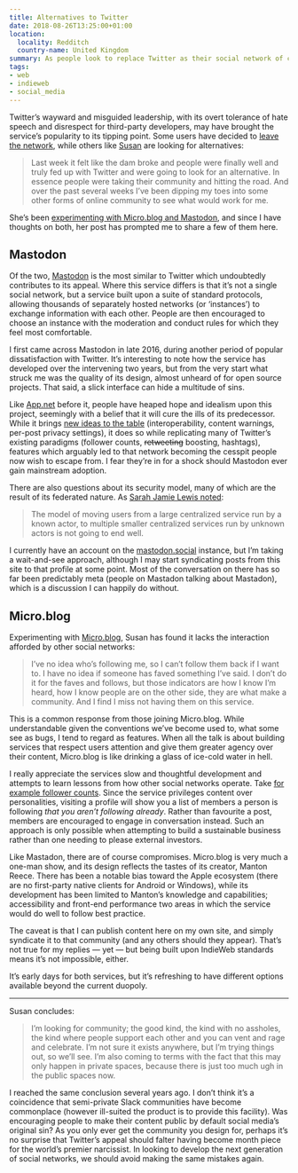 ```yaml
---
title: Alternatives to Twitter
date: 2018-08-26T13:25:00+01:00
location:
  locality: Redditch
  country-name: United Kingdom
summary: As people look to replace Twitter as their social network of choice, Mastadon and Micro.blog have emerged as early contenders.
tags:
- web
- indieweb
- social_media
---
```

Twitter’s wayward and misguided leadership, with its overt tolerance of hate speech and disrespect for third-party developers, may have brought the service’s popularity to its tipping point. Some users have decided to [leave the network][1], while others like [Susan][2] are looking for alternatives:

> Last week it felt like the dam broke and people were finally well and truly fed up with Twitter and were going to look for an alternative. In essence people were taking their community and hitting the road. And over the past several weeks I’ve been dipping my toes into some other forms of online community to see what would work for me.

She’s been [experimenting with Micro.blog and Mastodon][3], and since I have thoughts on both, her post has prompted me to share a few of them here.

## Mastodon

Of the two, [Mastodon][4] is the most similar to Twitter which undoubtedly contributes to its appeal. Where this service differs is that it’s not a single social network, but a service built upon a suite of standard protocols, allowing thousands of separately hosted networks (or ‘instances’) to exchange information with each other. People are then encouraged to choose an instance with the moderation and conduct rules for which they feel most comfortable.

I first came across Mastodon in late 2016, during another period of popular dissatisfaction with Twitter. It’s interesting to note how the service has developed over the intervening two years, but from the very start what struck me was the quality of its design, almost unheard of for open source projects. That said, a slick interface can hide a multitude of sins.

Like [App.net][5] before it, people have heaped hope and idealism upon this project, seemingly with a belief that it will cure the ills of its predecessor. While it brings [new ideas to the table][6] (interoperability, content warnings, per-post privacy settings), it does so while replicating many of Twitter’s existing paradigms (follower counts, ~~retweeting~~ boosting, hashtags), features which arguably led to that network becoming the cesspit people now wish to escape from. I fear they’re in for a shock should Mastodon ever gain mainstream adoption.

There are also questions about its security model, many of which are the result of its federated nature. As [Sarah Jamie Lewis noted][7]:

> The model of moving users from a large centralized service run by a known actor, to multiple smaller centralized services run by unknown actors is not going to end well.

I currently have an account on the [mastodon.social][8] instance, but I’m taking a wait-and-see approach, although I may start syndicating posts from this site to that profile at some point. Most of the conversation on there has so far been predictably meta (people on Mastadon talking about Mastadon), which is a discussion I can happily do without.

## Micro.blog

Experimenting with [Micro.blog][9], Susan has found it lacks the interaction afforded by other social networks:

> I’ve no idea who’s following me, so I can’t follow them back if I want to. I have no idea if someone has faved something I’ve said. I don’t do it for the faves and follows, but those indicators are how I know I’m heard, how I know people are on the other side, they are what make a community. And I find I miss not having them on this service.

This is a common response from those joining Micro.blog. While understandable given the conventions we’ve become used to, what some see as bugs, I tend to regard as features. When all the talk is about building services that respect users attention and give them greater agency over their content, Micro.blog is like drinking a glass of ice-cold water in hell.

I really appreciate the services slow and thoughtful development and attempts to learn lessons from how other social networks operate. Take [for example follower counts][10]. Since the service privileges content over personalities, visiting a profile will show you a list of members a person is following *that you aren’t following already*. Rather than favourite a post, members are encouraged to engage in conversation instead. Such an approach is only possible when attempting to build a sustainable business rather than one needing to please external investors.

Like Mastadon, there are of course compromises. Micro.blog is very much a one-man show, and its design reflects the tastes of its creator, Manton Reece. There has been a notable bias toward the Apple ecosystem (there are no first-party native clients for Android or Windows), while its development has been limited to Manton’s knowledge and capabilities; accessibility and front-end performance two areas in which the service would do well to follow best practice.

The caveat is that I can publish content here on my own site, and simply syndicate it to that community (and any others should they appear). That’s not true for my replies — yet — but being built upon IndieWeb standards means it’s not impossible, either.

It’s early days for both services, but it’s refreshing to have different options available beyond the current duopoly.

* * *

Susan concludes:

>  I’m looking for community; the good kind, the kind with no assholes, the kind where people support each other and you can vent and rage and celebrate. I’m not sure it exists anywhere, but I’m trying things out, so we’ll see. I’m also coming to terms with the fact that this may only happen in private spaces, because there is just too much ugh in the public spaces now.

I reached the same conclusion several years ago. I don’t think it’s a coincidence that semi-private Slack communities have become commonplace (however ill-suited the product is to provide this facility). Was encouraging people to make their content public by default social media’s original sin? As you only ever get the community you design for, perhaps it’s no surprise that Twitter’s appeal should falter having become month piece for the world’s premier narcissist. In looking to develop the next generation of social networks, we should avoid making the same mistakes again.

[1]: https://a.wholelottanothing.org/2018/08/08/im-done-with-twitter/
[2]: https://www.susanjeanrobertson.com
[3]: https://www.susanjeanrobertson.com/writing/social-media-change/
[4]: https://joinmastodon.org
[5]: https://en.wikipedia.org/wiki/App.net
[6]: https://blog.joinmastodon.org/2018/07/cage-the-mastodon/
[7]: https://mobile.twitter.com/SarahJamieLewis/status/1030569720527765504
[8]: https://mastodon.social/@tiepz
[9]: https://micro.blog
[10]: https://www.manton.org/2018/07/12/following-users-ui.html
